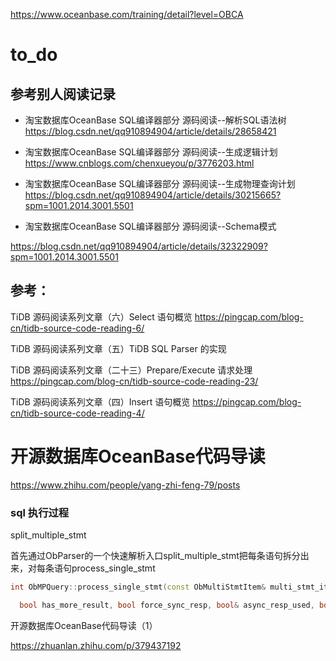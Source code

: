 https://www.oceanbase.com/training/detail?level=OBCA



# to_do



## 参考别人阅读记录

- 淘宝数据库OceanBase SQL编译器部分 源码阅读--解析SQL语法树
  https://blog.csdn.net/qq910894904/article/details/28658421 
- 淘宝数据库OceanBase SQL编译器部分 源码阅读--生成逻辑计划
  https://www.cnblogs.com/chenxueyou/p/3776203.html

- 淘宝数据库OceanBase SQL编译器部分 源码阅读--生成物理查询计划
  https://blog.csdn.net/qq910894904/article/details/30215665?spm=1001.2014.3001.5501
- 淘宝数据库OceanBase SQL编译器部分 源码阅读--Schema模式

https://blog.csdn.net/qq910894904/article/details/32322909?spm=1001.2014.3001.5501

 ## 参考：

 TiDB 源码阅读系列文章（六）Select 语句概览
 https://pingcap.com/blog-cn/tidb-source-code-reading-6/

 

 TiDB 源码阅读系列文章（五）TiDB SQL Parser 的实现

 TiDB 源码阅读系列文章（二十三）Prepare/Execute 请求处理
 https://pingcap.com/blog-cn/tidb-source-code-reading-23/

 TiDB 源码阅读系列文章（四）Insert 语句概览
 https://pingcap.com/blog-cn/tidb-source-code-reading-4/



# 开源数据库OceanBase代码导读



https://www.zhihu.com/people/yang-zhi-feng-79/posts



### sql 执行过程



split_multiple_stmt

首先通过ObParser的一个快速解析入口split_multiple_stmt把每条语句拆分出来，对每条语句process_single_stmt



~~~c++
int ObMPQuery::process_single_stmt(const ObMultiStmtItem& multi_stmt_item, ObSQLSessionInfo& session,

  bool has_more_result, bool force_sync_resp, bool& async_resp_used, bool& need_disconnect)
~~~









开源数据库OceanBase代码导读（1）

https://zhuanlan.zhihu.com/p/379437192

